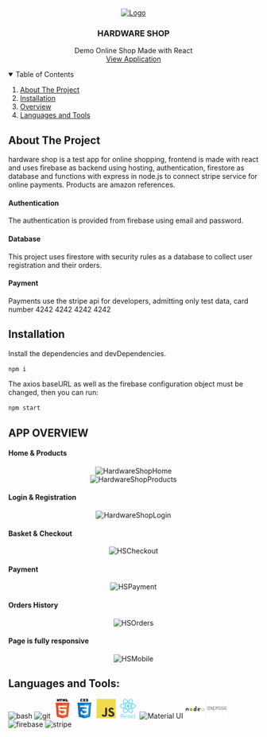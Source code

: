 <!-- PROJECT LOGO -->
<br />
<p align="center">
  
  <a href="https://clone-e814f.web.app/" target="blank">
    <img src="https://firebasestorage.googleapis.com/v0/b/clone-e814f.appspot.com/o/Logo1.PNG?alt=media&token=bddcb4d6-d5d6-4604-9a3a-59304e860d57" alt="Logo" >
  </a>

  <h3 align="center">HARDWARE SHOP</h3>

  <p align="center">
    Demo Online Shop
	Made with React
    <br />
    <a href="https://clone-e814f.web.app/" target="blank">View Application</a>
  </p>
</p>

<!-- TABLE OF CONTENTS -->
<details open="open">
  <summary>Table of Contents</summary>
  <ol>
  	<li><a href="#about-the-project">About The Project</a></li>
    <li><a href="#installation">Installation</a></li>
    <li><a href="#app-overview">Overview</a></li>
    <li><a href="#languages-and-tools">Languages and Tools</a></li>
  </ol>
</details>

<!-- ABOUT THE PROJECT -->

## About The Project

hardware shop is a test app for online shopping, frontend is made with react and uses firebase as backend using hosting, authentication, firestore as database and functions with express in node.js to connect stripe service for online payments. Products are amazon references.

#### Authentication

The authentication is provided from firebase using email and password.

#### Database

This project uses firestore with security rules as a database to collect user registration and their orders.

#### Payment

Payments use the stripe api for developers, admitting only test data, card number 4242 4242 4242 4242

## Installation

Install the dependencies and devDependencies.

```sh
npm i
```

The axios baseURL as well as the firebase configuration object must be changed, then you can run:

```sh
npm start
```

<!-- USAGE -->

## APP OVERVIEW

#### Home & Products

<p align="center">
    <img src="https://firebasestorage.googleapis.com/v0/b/clone-e814f.appspot.com/o/HomeHS.jpg?alt=media&token=22e3e6b8-c7ec-4ede-8b61-c931bb32c100" alt="HardwareShopHome" >
	<br/>
	<img src="https://firebasestorage.googleapis.com/v0/b/clone-e814f.appspot.com/o/ProductsHS.jpg?alt=media&token=f7bbcab7-fffc-4277-be64-022ea5e3a9f7" alt="HardwareShopProducts" >

</p>

#### Login & Registration

<p align="center">
    <img src="https://firebasestorage.googleapis.com/v0/b/clone-e814f.appspot.com/o/LoginHS.jpg?alt=media&token=c8fa1589-d3cf-45b8-825d-85c9ff7e2944" alt="HardwareShopLogin" >

</p>

#### Basket & Checkout

<p align="center">
    <img src="https://firebasestorage.googleapis.com/v0/b/clone-e814f.appspot.com/o/CheckoutHS.jpg?alt=media&token=728b805b-e8ae-498b-b7aa-1d12af4289fd" alt="HSCheckout" >

</p>

#### Payment

<p align="center">
    <img src="https://firebasestorage.googleapis.com/v0/b/clone-e814f.appspot.com/o/PaymentHS.jpg?alt=media&token=e2486db5-2754-42c8-b2be-c186cf844499" alt="HSPayment" >

</p>

#### Orders History

<p align="center">
    <img src="https://firebasestorage.googleapis.com/v0/b/clone-e814f.appspot.com/o/OrdersHS.jpg?alt=media&token=aa949371-3433-4d9f-baf2-9736ee18fcda" alt="HSOrders" >

</p>

#### Page is fully responsive

<p align="center">
    <img src="https://firebasestorage.googleapis.com/v0/b/clone-e814f.appspot.com/o/HomeMobile.png?alt=media&token=970baf8f-3b99-421e-8206-3b33d951f2cc" alt="HSMobile" >

</p>

<!-- ACKNOWLEDGEMENTS -->

## Languages and Tools:

<p align="left"> 
<img src="https://www.vectorlogo.zone/logos/gnu_bash/gnu_bash-icon.svg" alt="bash" width="40" height="40"/> <img src="https://www.vectorlogo.zone/logos/git-scm/git-scm-icon.svg" alt="git" width="40" height="40"/>  <img src="https://raw.githubusercontent.com/devicons/devicon/master/icons/html5/html5-original-wordmark.svg" alt="html5" width="40" height="40"/>  <img src="https://raw.githubusercontent.com/devicons/devicon/master/icons/css3/css3-original-wordmark.svg" alt="css3" width="40" height="40"/>  <img src="https://raw.githubusercontent.com/devicons/devicon/master/icons/javascript/javascript-original.svg" alt="javascript" width="40" height="40"/>  <img src="https://raw.githubusercontent.com/devicons/devicon/master/icons/react/react-original-wordmark.svg" alt="react" width="40" height="40"/>  <img src="https://img.icons8.com/color/452/material-ui.png" alt="Material UI" width="40" height="40"/>  <img src="https://raw.githubusercontent.com/devicons/devicon/master/icons/nodejs/nodejs-original-wordmark.svg" alt="nodejs" width="40" height="40"/>  <img src="https://raw.githubusercontent.com/devicons/devicon/master/icons/express/express-original-wordmark.svg" alt="express" width="40" height="40"/>  <img src="https://img.icons8.com/color/452/firebase.png" alt="firebase" width="40" height="40"/>   <img src="https://www.numeroservicioalcliente.com/wp-content/uploads/2017/10/twitter.png" alt="stripe" width="40" height="40"/></p>
